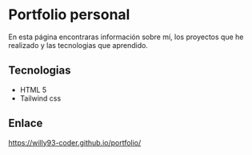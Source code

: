 # Portfolio personal

En esta página encontraras información sobre mí, los proyectos que he realizado y las tecnologias que aprendido.

## Tecnologias

- HTML 5
- Tailwind css

## Enlace

<https://willy93-coder.github.io/portfolio/>
